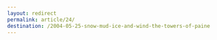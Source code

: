 ```yaml
---
layout: redirect
permalink: article/24/
destination: /2004-05-25-snow-mud-ice-and-wind-the-towers-of-paine
---
```

